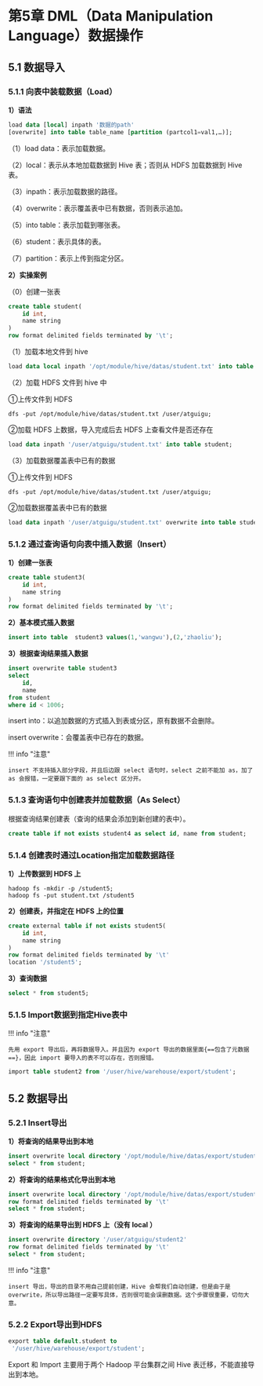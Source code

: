 # 第5章 DML（Data Manipulation Language）数据操作

## 5.1 数据导入

### 5.1.1 向表中装载数据（Load）

**1）语法**

```sql
load data [local] inpath '数据的path' 
[overwrite] into table table_name [partition (partcol1=val1,…)];
```

（1）load data：表示加载数据。

（2）local：表示从本地加载数据到 Hive 表；否则从 HDFS 加载数据到 Hive 表。

（3）inpath：表示加载数据的路径。

（4）overwrite：表示覆盖表中已有数据，否则表示追加。

（5）into table：表示加载到哪张表。

（6）student：表示具体的表。

（7）partition：表示上传到指定分区。

**2）实操案例**

（0）创建一张表

```sql
create table student(
    id int, 
    name string
) 
row format delimited fields terminated by '\t';
```

（1）加载本地文件到 hive

```sql
load data local inpath '/opt/module/hive/datas/student.txt' into table student;
```

（2）加载 HDFS 文件到 hive 中

①上传文件到 HDFS

```shell
dfs -put /opt/module/hive/datas/student.txt /user/atguigu;
```

②加载 HDFS 上数据，导入完成后去 HDFS 上查看文件是否还存在

```sql
load data inpath '/user/atguigu/student.txt' into table student;
```

（3）加载数据覆盖表中已有的数据

①上传文件到 HDFS

```shell
dfs -put /opt/module/hive/datas/student.txt /user/atguigu;
```

②加载数据覆盖表中已有的数据

```sql
load data inpath '/user/atguigu/student.txt' overwrite into table student;
```

### 5.1.2 通过查询语句向表中插入数据（Insert）

**1）创建一张表**

```sql
create table student3(
    id int, 
    name string
) 
row format delimited fields terminated by '\t';
```

**2）基本模式插入数据**

```sql
insert into table  student3 values(1,'wangwu'),(2,'zhaoliu');
```

**3）根据查询结果插入数据**

```sql
insert overwrite table student3 
select 
    id, 
    name 
from student 
where id < 1006;
```

insert into：以追加数据的方式插入到表或分区，原有数据不会删除。

insert overwrite：会覆盖表中已存在的数据。

!!! info "注意"

    insert 不支持插入部分字段，并且后边跟 select 语句时，select 之前不能加 as，加了 as 会报错，一定要跟下面的 as select 区分开。

### 5.1.3 查询语句中创建表并加载数据（As Select）

根据查询结果创建表（查询的结果会添加到新创建的表中）。

```sql
create table if not exists student4 as select id, name from student;
```

### 5.1.4 创建表时通过Location指定加载数据路径

**1）上传数据到 HDFS 上**

```shell
hadoop fs -mkdir -p /student5;
hadoop fs -put student.txt /student5
```

**2）创建表，并指定在 HDFS 上的位置**

```sql
create external table if not exists student5(
    id int, 
    name string
)
row format delimited fields terminated by '\t'
location '/student5';
```

**3）查询数据**

```sql
select * from student5;
```

### 5.1.5 Import数据到指定Hive表中

!!! info "注意"

    先用 export 导出后，再将数据导入。并且因为 export 导出的数据里面{==包含了元数据==}，因此 import 要导入的表不可以存在，否则报错。

```sql
import table student2 from '/user/hive/warehouse/export/student';
```

## 5.2 数据导出

### 5.2.1 Insert导出

**1）将查询的结果导出到本地**

```sql
insert overwrite local directory '/opt/module/hive/datas/export/student' 
select * from student;
```

**2）将查询的结果格式化导出到本地**

```sql
insert overwrite local directory '/opt/module/hive/datas/export/student' 
row format delimited fields terminated by '\t' 
select * from student;
```

**3）将查询的结果导出到 HDFS 上（没有 local ）**

```sql
insert overwrite directory '/user/atguigu/student2' 
row format delimited fields terminated by '\t' 
select * from student;
```

!!! info "注意"

    insert 导出，导出的目录不用自己提前创建，Hive 会帮我们自动创建，但是由于是 overwrite，所以导出路径一定要写具体，否则很可能会误删数据。这个步骤很重要，切勿大意。

### 5.2.2 Export导出到HDFS

```sql
export table default.student to 
 '/user/hive/warehouse/export/student';
```

Export 和 Import 主要用于两个 Hadoop 平台集群之间 Hive 表迁移，不能直接导出到本地。

